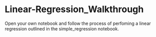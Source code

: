 # Linear-Regression_Walkthrough

Open your own notebook and follow the process of perfoming a linear regression outlined in the simple_regression notebook.
